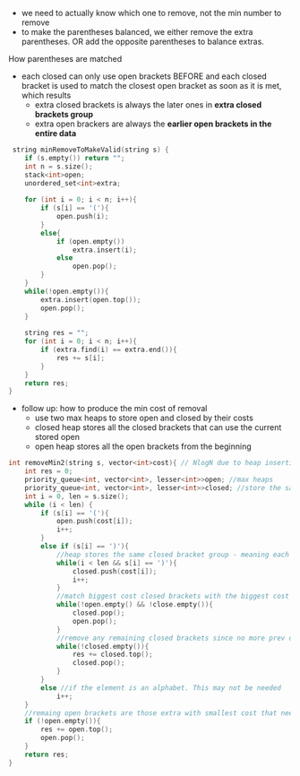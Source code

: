 - we need to actually know which one to remove, not the min number to remove
- to make the parentheses balanced, we either remove the extra parentheses. OR add the opposite parentheses to balance extras.

How parentheses are matched
- each closed can only use open brackets BEFORE and each closed bracket is used to match the closest open bracket as soon as it is met, which results
    - extra closed brackets is always the later ones in **extra closed brackets group**
    - extra open brackers are always the **earlier open brackets in the entire data**
    
```cpp
 string minRemoveToMakeValid(string s) {
    if (s.empty()) return "";
    int n = s.size();
    stack<int>open;
    unordered_set<int>extra;
    
    for (int i = 0; i < n; i++){
        if (s[i] == '('){
            open.push(i);
        }
        else{
            if (open.empty())
                extra.insert(i);
            else
                open.pop();
        }
    }
    while(!open.empty()){
        extra.insert(open.top());
        open.pop();
    }
    
    string res = "";
    for (int i = 0; i < n; i++){
        if (extra.find(i) == extra.end()){
            res += s[i];
        }
    }
    return res;
}
```
- follow up: how to produce the min cost of removal
    - use two max heaps to store open and closed by their costs
    - closed heap stores all the closed brackets that can use the current stored open
    - open heap stores all the open brackets from the beginning 
```cpp
int removeMin2(string s, vector<int>cost){ // NlogN due to heap insertion/pop cost is logN
    int res = 0;
    priority_queue<int, vector<int>, lesser<int>>open; //max heaps
    priority_queue<int, vector<int>, lesser<int>>closed; //store the same closed bracket group
    int i = 0, len = s.size();
    while (i < len) {
        if (s[i] == '('){
            open.push(cost[i]);
            i++;
        }
        else if (s[i] == ')'){
            //heap stores the same closed bracket group - meaning each one can use the current open brackets stored
            while(i < len && s[i] == ')'){
                closed.push(cost[i]);
                i++;
            }
            //match biggest cost closed brackets with the biggest cost previous open brackets
            while(!open.empty() && !close.empty()){
                closed.pop(); 
                open.pop();
            }
            //remove any remaining closed brackets since no more prev open brackets to use and cannot use later open brackets
            while(!closed.empty()){
                res += closed.top();
                closed.pop();
            }
        }
        else //if the element is an alphabet. This may not be needed
            i++;
    }
    //remaing open brackets are those extra with smallest cost that need to be removed
    if (!open.empty()){
        res += open.top();
        open.pop();
    }
    return res;      
}
```
